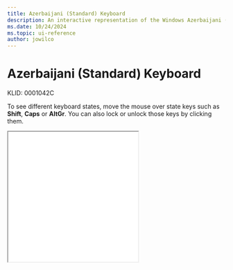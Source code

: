 ```yaml
---
title: Azerbaijani (Standard) Keyboard
description: An interactive representation of the Windows Azerbaijani (Standard) keyboard. To see different keyboard states, click or move the mouse over the state keys.
ms.date: 10/24/2024
ms.topic: ui-reference
author: jowilco
---
```


# Azerbaijani (Standard) Keyboard

KLID: 0001042C

To see different keyboard states, move the mouse over state keys such as **Shift**, **Caps** or **AltGr**. You can also lock or unlock those keys by clicking them.

<iframe src="kbdazst.html" height="300"></iframe>
